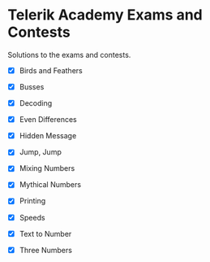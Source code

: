 # Telerik Academy Exams and Contests

Solutions to the exams and contests.

- [X] Birds and Feathers

- [X] Busses

- [X] Decoding

- [X] Even Differences

- [X] Hidden Message

- [X] Jump, Jump

- [X] Mixing Numbers

- [X] Mythical Numbers

- [X] Printing

- [X] Speeds

- [X] Text to Number

- [X] Three Numbers
